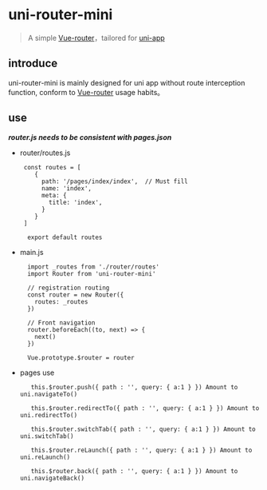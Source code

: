# uni-router-mini
> A simple [Vue-router](https://router.vuejs.org/zh/)，tailored for [uni-app](https://uniapp.dcloud.io/)

## introduce

uni-router-mini is mainly designed for uni app without route interception function, conform to [Vue-router](https://router.vuejs.org/zh/) usage habits。

## use
___router.js needs to be consistent with pages.json___
* router/routes.js 

    ```
     const routes = [
        {
          path: '/pages/index/index',  // Must fill   
          name: 'index',
          meta: {
            title: 'index',
          }
        }
     ]
      
      export default routes  
    ```
* main.js 
    ```
      import _routes from './router/routes'
      import Router from 'uni-router-mini'
      
      // registration routing
      const router = new Router({
        routes: _routes
      })
      
      // Front navigation
      router.beforeEach((to, next) => {
        next()
      })
      
      Vue.prototype.$router = router
    ```    
   
* pages use

   ```
      this.$router.push({ path : '', query: { a:1 } }) Amount to uni.navigateTo()
      
      this.$router.redirectTo({ path : '', query: { a:1 } }) Amount to uni.redirectTo()
      
      this.$router.switchTab({ path : '', query: { a:1 } }) Amount to uni.switchTab()
      
      this.$router.reLaunch({ path : '', query: { a:1 } }) Amount to uni.reLaunch()
      
      this.$router.back({ path : '', query: { a:1 } }) Amount to uni.navigateBack()
    ```
    
                                                                                   

